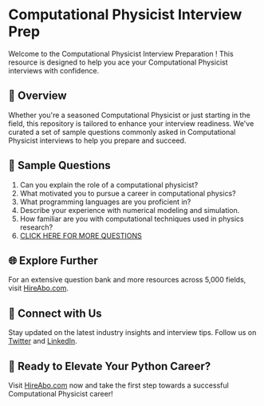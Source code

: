 # Computational Physicist Interview Prep

Welcome to the Computational Physicist Interview Preparation ! This resource is designed to help you ace your Computational Physicist interviews with confidence.

## 🚀 Overview

Whether you're a seasoned Computational Physicist or just starting in the field, this repository is tailored to enhance your interview readiness. We've curated a set of sample questions commonly asked in Computational Physicist interviews to help you prepare and succeed.

## 📝 Sample Questions

1. Can you explain the role of a computational physicist?
2. What motivated you to pursue a career in computational physics?
3. What programming languages are you proficient in?
4. Describe your experience with numerical modeling and simulation.
5. How familiar are you with computational techniques used in physics research?
6. [CLICK HERE FOR MORE QUESTIONS](https://hireabo.com/job/5_0_13/Computational%20Physicist)

## 🌐 Explore Further

For an extensive question bank and more resources across 5,000 fields, visit [HireAbo.com](https://www.hireabo.com).

## 📱 Connect with Us

Stay updated on the latest industry insights and interview tips. Follow us on [Twitter](https://twitter.com/hireabo) and [LinkedIn](https://www.linkedin.com/in/hire-abo-3609972a8/).

## 🚀 Ready to Elevate Your Python Career?

Visit [HireAbo.com](https://www.hireabo.com) now and take the first step towards a successful Computational Physicist career!